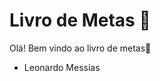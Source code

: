 # Livro de Metas :cowboy_hat_face:

Olá! Bem vindo ao livro de metas:1st_place_medal:

- Leonardo Messias